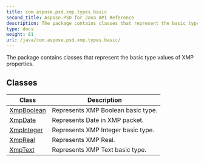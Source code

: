 ```yaml
---
title: com.aspose.psd.xmp.types.basic
second_title: Aspose.PSD for Java API Reference
description: The package contains classes that represent the basic type values of XMP properties.
type: docs
weight: 81
url: /java/com.aspose.psd.xmp.types.basic/
---
```



The package contains classes that represent the basic type values of XMP properties.


## Classes

| Class | Description |
| --- | --- |
| [XmpBoolean](../com.aspose.psd.xmp.types.basic/xmpboolean) | Represents XMP Boolean basic type. |
| [XmpDate](../com.aspose.psd.xmp.types.basic/xmpdate) | Represents Date in XMP packet. |
| [XmpInteger](../com.aspose.psd.xmp.types.basic/xmpinteger) | Represents XMP Integer basic type. |
| [XmpReal](../com.aspose.psd.xmp.types.basic/xmpreal) | Represents XMP Real. |
| [XmpText](../com.aspose.psd.xmp.types.basic/xmptext) | Represents XMP Text basic type. |
